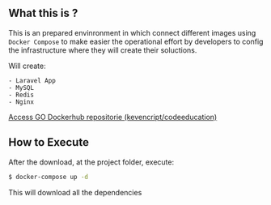 ## What this is ?

This is an prepared envinronment in which connect different images using `Docker Compose` to make easier the operational effort by developers to config the infrastructure where they will create their soluctions.

Will create:

    - Laravel App
    - MySQL
    - Redis
    - Nginx

[Access GO Dockerhub repositorie (kevencript/codeeducation)](https://hub.docker.com/repository/docker/kevencript/codeeducation)

## How to Execute

After the download, at the project folder, execute:

```bash
$ docker-compose up -d
```

This will download all the dependencies
